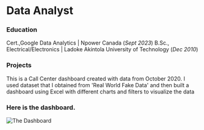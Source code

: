 # Data Analyst

### Education
Cert.,Google Data Analytics | Npower Canada (_Sept 2023_)
B.Sc., Electrical/Electronics | Ladoke Akintola University of Technology (_Dec 2010_)


### Projects

This is a Call Center dashboard created with data from October 2020. I used dataset that I obtained from 'Real World Fake Data' and then built a dashboard using Excel with different charts and filters to visualize the data

### Here is the dashboard.

![The Dashboard](https://github.com/Bukola4/Call-Center-Dashboard-Excel/assets/106938332/fb126ca7-2e34-4f03-8dd1-7a6a01a4aa1a)


